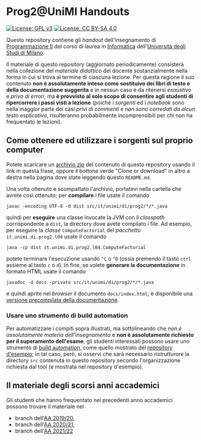 # Prog2@UniMI Handouts

[![License: GPL v3](https://img.shields.io/badge/License-GPL%20v3-blue.svg)](http://www.gnu.org/licenses/gpl-3.0)
[![License: CC BY-SA 4.0](https://img.shields.io/badge/License-CC%20BY--SA%204.0-blue.svg)](http://creativecommons.org/licenses/by-sa/4.0/)

Questo repository contiene gli *handout* dell'insegnamento di [Programmazione II](https://prog2.di.unimi.it/) del corso di laurea in [Informatica](https://informatica.cdl.unimi.it/it) dell'[Università degli Studi di Milano](http://www.unimi.it/).

Il materiale di questo repository (aggiornato periodicamente) consisterà nella
collezione del *materiale didattico* del docente sostanzialmente nella forma in
cui si trova al termine di ciascuna lezione. Per questa ragione il suo contenuto
**non è assolutamente inteso come sostituivo dei libri di testo e della
documentazione suggerita** e in nessun caso è da ritenersi *esaustivo* e *privo
di errori*, ma **è provvisto al solo scopo di consentire agli studenti di
ripercorrere i passi visti a lezione** (poiché i *sorgenti* ed i *notebook* sono
nella maggior parte dei casi *privi di commenti* e *non sono corredati da alcun
testo esplicativo*, risulteranno probabilmente incomprensibili per chi non ha
frequentato le lezioni).

## Come ottenere ed utilizzare i sorgenti sul proprio computer

Potete scaricare un [archivio
zip](https://github.com/prog2-unimi/handouts/archive/master.zip) del contenuto
di questo repository usando il link in questa frase, oppure il bottone verde
"Clone or download" in altro a destra nella pagina dove state leggendo questo
`README.md`.

Una volta ottenuto e scompattato l'archivio, portatevi nella cartella che avrete
così ottenuto; per **compilare** i file usate il comando

    javac -encoding UTF-8 -d dist src/it/unimi/di/prog2/*/*.java

quindi per **eseguire** una classe invocate la JVM con il *classpath*
corrispondente a `dist`, la directory dove avete compilato i file. Ad esempio,
per eseguire la *classe* `ComputeFactorial` del *pacchetto*
`it.unimi.di.prog2.l04` usate il comando

    java -cp dist it.unimi.di.prog2.l04.ComputeFactorial

potete terminare l'esecuzione usando `^C` o `^D` (ossia premendo il tasto `ctrl`
assieme al tasto `c` o `d`). In fine, se volete **generare la documentazione**
in formato HTML usate il comando

    javadoc -d docs -private src/it/unimi/di/prog2/*/*.java

e quindi aprite nel *browser* il documento `docs/index.html`; è disponibile una
[versione precompilata della documentazione](https://prog2-unimi.github.io/handouts/).

### Usare uno strumento di build automation

Per automatizzare i compiti sopra illustrati, ma sottolineando che *non è
assolutamente materia dell'insegnamento* e **non è assolutamente richiesto per
il superamento dell'esame**, gli studenti interessati possono usare uno
strumento di [build automation](https://en.wikipedia.org/wiki/Build_automation),
come quello mostrato del [repository
d'esempio](https://github.com/prog2-unimi/build-automation-example); in tal
caso, però, si osservi che sarà  necessario *ristrutturare* la directory `src`
contenuta in questo repository secondo l'organizzazione richiesta dal tool (e
mostrata nel repository d'esempio).

## Il materiale degli scorsi anni accademici

Gli studenti che hanno frequentato nei precedenti anno accademici possono
trovare il materiale nel

* branch dell'[AA 2019/20](../../tree/aa1920),
* branch dell'[AA 2020/21](../../tree/aa2021),
* branch dell'[AA 2021/22](../../tree/aa2122)